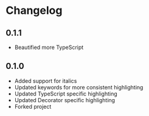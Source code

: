 # Changelog

## 0.1.1
- Beautified more TypeScript

## 0.1.0
- Added support for italics
- Updated keywords for more consistent highlighting
- Updated TypeScript specific highlighting
- Updated Decorator specific highlighting
- Forked project

